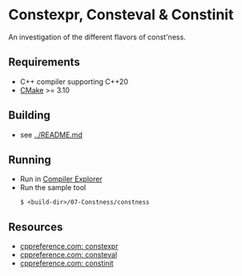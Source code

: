 # Constexpr, Consteval & Constinit

An investigation of the different flavors of const'ness.

## Requirements

- C++ compiler supporting C++20
- [CMake](https://cmake.org) >= 3.10

## Building

- see [../README.md](../README.md)

## Running

- Run in [Compiler Explorer](https://godbolt.org/z/zeshjTTM3)
- Run the sample tool
  ```console
  $ <build-dir>/07-Constness/constness
  ```

## Resources

- [cppreference.com: constexpr](https://en.cppreference.com/w/cpp/language/constexpr)
- [cppreference.com: consteval](https://en.cppreference.com/w/cpp/language/consteval)
- [cppreference.com: constinit](https://en.cppreference.com/w/cpp/language/constinit)

